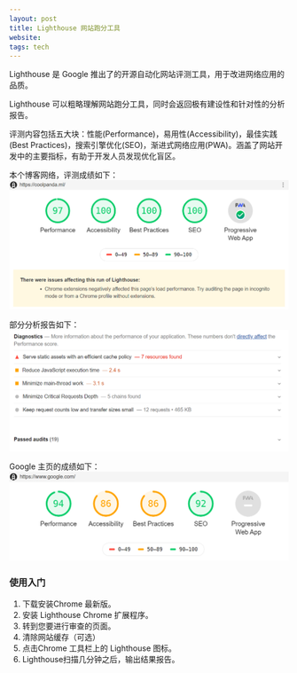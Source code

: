 ```yaml
---
layout: post
title: Lighthouse 网站跑分工具
website: 
tags: tech 
---
```


Lighthouse 是 Google 推出了的开源自动化网站评测工具，用于改进网络应用的品质。

Lighthouse 可以粗略理解网站跑分工具，同时会返回极有建设性和针对性的分析报告。

评测内容包括五大块：性能(Performance)，易用性(Accessibility)，最佳实践(Best Practices)，搜索引擎优化(SEO)，渐进式网络应用(PWA)。涵盖了网站开发中的主要指标，有助于开发人员发现优化盲区。 

本个博客网络，评测成绩如下：
![Lighthouse](/assets/images/lighthouse.png)

部分分析报告如下：
![Lighthouse](/assets/images/lighthouse2.png)

Google 主页的成绩如下：
![Lighthouse](/assets/images/lighthouse3.png)






### 使用入门
1. 下载安装Chrome 最新版。
2. 安装 Lighthouse Chrome 扩展程序。
3. 转到您要进行审查的页面。
4. 清除网站缓存（可选）
5. 点击Chrome 工具栏上的 Lighthouse 图标。
6. Lighthouse扫描几分钟之后，输出结果报告。